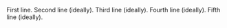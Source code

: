 First line.
Second line (ideally).
Third line (ideally).
Fourth line (ideally).
Fifth line (ideally).
